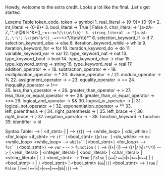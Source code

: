 Howdy, welcome to the extra credit. Looks a lot like the final...Let's get started.

Lexeme Table
    token_code. token -> symbol
    1. real_literal -> {0-9}\*.{0-9}\*
    2. int_literal -> {0-9}\*
    3. bool_literal -> True | False
    4. char_literal -> '{a-zA-Z,.\'\";:\\!@#%^&*()_-=+`~<>?/\t\n\f\b}'
    5. string_literal -> "{a-zA-Z,.\'\";:\\!@#%^&*()_-=+`~<>?/\t\n\f\b}\*"
    6. selection_keyword_if -> if
    7. selection_keyword_else -> else
    8. iteration_keyword_while -> while
    9. iteration_keyword_for -> for
    10. iteration_keyword_do -> do
    11. variable_keyword_var -> var
    12. type_keyword_nat -> nat
    13. type_keyword_bool -> bool
    14. type_keyword_char -> char
    15. type_keyword_string -> string
    16. type_keyword_real -> real
    17. addition_operator -> +
    18. subtraction_operator -> -
    19. multiplication_operator -> *
    20. division_operator -> /
    21. modulo_operator -> %
    22. assignment_operator -> =
    23. equality_operator -> ==
    24. inequality_operator -> !==  
    25. less_than_operator -> <
    26. greater_than_operator -> >
    27. less_than_or_equal_operator -> <==
    28. greater_than_or_equal_operator -> >==
    29. logical_and_operator -> &&
    30. logical_or_operator -> ||
    31. logical_not_operator -> !
    32. exponentiation_operator -> **
    33. left_parenthesis -> (
    34. right_parenthesis -> )
    35. left_brace -> {
    36. right_brace -> }
    37. negation_operator -> -
    38. function_keyword -> function
    39. identifier -> id

Syntax Table:
    <stmt> --> <block> | <if_stmt> | <assignment> | <empty>
    <block> --> `{`{<stmt>}`}`
    <loop> --> <while_loop> | <do_while> | <for_loop>
    <if_stmt>   -->  `if``(`<bool_stmt> `)`<stmt>[`else ` <stmt>]
    <do_while> --> `do` <block> <while_loop>
    <while_loop> -->  `while``(`<bool_stmt>`)`<stmt>
    <for_loop> --> `for``(`<bool_stmt>`)`<block>
    <assignment> --> `var` <id> `=` <expr>
    <functions> -- > `function` <id> `(` <id> `)` <block>
    <expr> --> <term> {(`+`|`-`)<term>}
    <term> --> <val>{(`*`|`/`|`%`|`\*\*`)<val>}
    <val> --> <id> | <real_literal> | <integer_literal> | <bool_literal> | <char_literal> | <string_literal> | `(` <expr> `)`
    <bool_stmt> --> `True` | `False` | <expr> (`==`|`!==`|`<`|`>`|`<==`|`>==`) <expr> | `(` <bool_stmt> `)` | `!` <bool_stmt> | <bool_stmt> (`&&`|`||`) <bool_stmt> --> `True` | `False` | <expr> (`==`|`!==`|`<`|`>`|`<==`|`>==`|`&&`|`||`) <expr>
    <empty> --> ``

